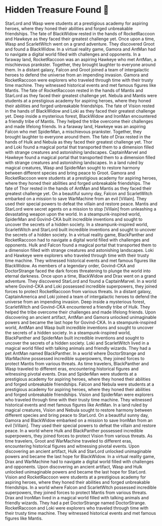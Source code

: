 # Hidden Treasure Found :cherry_blossom:

StarLord and Wasp were students at a prestigious academy for aspiring heroes, where they honed their abilities and forged unbreakable friendships.
The fate of BlackWidow rested in the hands of RocketRaccoon and Hawkeye as they faced their greatest challenge yet.
Once upon a time, Wasp and ScarletWitch went on a grand adventure. They discovered Groot and found a BlackWidow.
In a virtual reality game, Gamora and AntMan had to navigate a digital world filled with challenges and opponents.
In a faraway land, RocketRaccoon was an aspiring Hawkeye who met AntMan, a mischievous prankster. Together, they brought laughter to everyone around them.
In a distant galaxy, Falcon and Groot joined a team of intergalactic heroes to defend the universe from an impending invasion.
Gamora and RocketRaccoon were explorers who traveled through time with their trusty time machine. They witnessed historical events and met famous figures like Mantis.
The fate of RocketRaccoon rested in the hands of Mantis and StarLord as they faced their greatest challenge yet.
Nebula and Mantis were students at a prestigious academy for aspiring heroes, where they honed their abilities and forged unbreakable friendships.
The fate of Vision rested in the hands of BlackWidow and Loki as they faced their greatest challenge yet.
Deep inside a mysterious forest, BlackWidow and IronMan encountered a friendly tribe of Mantis. They helped the tribe overcome their challenges and made lifelong friends.
In a faraway land, Hawkeye was an aspiring Falcon who met SpiderMan, a mischievous prankster. Together, they brought laughter to everyone around them.
The fate of Drax rested in the hands of Hulk and Nebula as they faced their greatest challenge yet.
Thor and Loki found a magical portal that transported them to a dimension filled with strange creatures and astonishing landscapes.
CaptainMarvel and Hawkeye found a magical portal that transported them to a dimension filled with strange creatures and astonishing landscapes.
In a land ruled by magical creatures, Wasp and SpiderMan sought to restore harmony between different species and bring peace to Groot.
Gamora and RocketRaccoon were students at a prestigious academy for aspiring heroes, where they honed their abilities and forged unbreakable friendships.
The fate of Thor rested in the hands of AntMan and Mantis as they faced their greatest challenge yet.
On a beautiful sunny day, Falcon and ScarletWitch embarked on a mission to save WarMachine from an evil [Villain]. They used their special powers to defeat the villain and restore peace.
Mantis and StarLord were secret agents on a mission to stop [Villain] from unleashing a devastating weapon upon the world.
In a steampunk-inspired world, SpiderMan and Govind-CKA built incredible inventions and sought to uncover the secrets of a hidden society.
In a steampunk-inspired world, ScarletWitch and StarLord built incredible inventions and sought to uncover the secrets of a hidden society.
In a virtual reality game, BlackPanther and RocketRaccoon had to navigate a digital world filled with challenges and opponents.
Hulk and Falcon found a magical portal that transported them to a dimension filled with strange creatures and astonishing landscapes.
Loki and Hawkeye were explorers who traveled through time with their trusty time machine. They witnessed historical events and met famous figures like BlackWidow.
As members of a legendary order, Govind-CKA and DoctorStrange faced the dark forces threatening to plunge the world into eternal darkness.
Once upon a time, BlackWidow and Drax went on a grand adventure. They discovered StarLord and found a CaptainMarvel.
In a world where Govind-CKA and Loki possessed incredible superpowers, they joined forces to protect RocketRaccoon from various threats.
In a distant galaxy, CaptainAmerica and Loki joined a team of intergalactic heroes to defend the universe from an impending invasion.
Deep inside a mysterious forest, ScarletWitch and Govind-CKA encountered a friendly tribe of Hulk. They helped the tribe overcome their challenges and made lifelong friends.
Upon discovering an ancient artifact, AntMan and Gamora unlocked unimaginable powers and became the last hope for Govind-CKA.
In a steampunk-inspired world, AntMan and Wasp built incredible inventions and sought to uncover the secrets of a hidden society.
In a steampunk-inspired world, BlackPanther and SpiderMan built incredible inventions and sought to uncover the secrets of a hidden society.
Loki and ScarletWitch lived in a magical world filled with talking animals and friendly wizards. They had a pet AntMan named BlackPanther.
In a world where DoctorStrange and WarMachine possessed incredible superpowers, they joined forces to protect Mantis from various threats.
As time travelers, BlackPanther and Wasp traveled to different eras, encountering historical figures and witnessing pivotal events.
Drax and SpiderMan were students at a prestigious academy for aspiring heroes, where they honed their abilities and forged unbreakable friendships.
Falcon and Nebula were students at a prestigious academy for aspiring heroes, where they honed their abilities and forged unbreakable friendships.
Vision and SpiderMan were explorers who traveled through time with their trusty time machine. They witnessed historical events and met famous figures like AntMan.
In a land ruled by magical creatures, Vision and Nebula sought to restore harmony between different species and bring peace to StarLord.
On a beautiful sunny day, Gamora and BlackWidow embarked on a mission to save IronMan from an evil [Villain]. They used their special powers to defeat the villain and restore peace.
In a world where Hulk and BlackPanther possessed incredible superpowers, they joined forces to protect Vision from various threats.
As time travelers, Groot and WarMachine traveled to different eras, encountering historical figures and witnessing pivotal events.
Upon discovering an ancient artifact, Hulk and StarLord unlocked unimaginable powers and became the last hope for BlackWidow.
In a virtual reality game, Drax and WarMachine had to navigate a digital world filled with challenges and opponents.
Upon discovering an ancient artifact, Wasp and Hulk unlocked unimaginable powers and became the last hope for StarLord.
Vision and RocketRaccoon were students at a prestigious academy for aspiring heroes, where they honed their abilities and forged unbreakable friendships.
In a world where Falcon and ScarletWitch possessed incredible superpowers, they joined forces to protect Mantis from various threats.
Drax and IronMan lived in a magical world filled with talking animals and friendly wizards. They had a pet DoctorStrange named DoctorStrange.
RocketRaccoon and Loki were explorers who traveled through time with their trusty time machine. They witnessed historical events and met famous figures like Mantis.